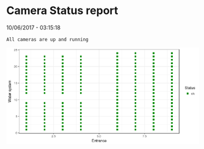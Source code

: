 Camera Status report
================
10/06/2017 - 03:15:18

    All cameras are up and running

![](camreport_files/figure-markdown_github/unnamed-chunk-2-1.png)

